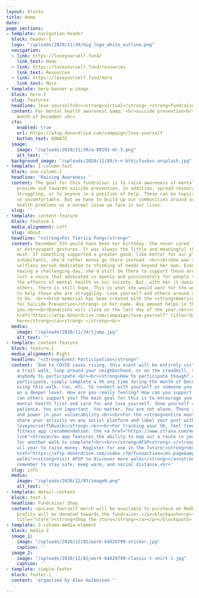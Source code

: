 ```yaml
---
layout: blocks
title: Home
date: 
page_sections:
- template: navigation-header
  block: header-1
  logo: "/uploads/2020/11/30/big_logo_white_outline.png"
  navigation:
  - link: https://loveyourself.fund/
    link_text: Home
  - link: https://loveyourself.fund/resources
    link_text: Resources
  - link: https://loveyourself.fund/more
    link_text: More
- template: hero-banner-w-image
  block: hero-2
  slug: features
  headline: love yourself<br><strong>virtual</strong> <strong>fundraiser walk</strong>
  content: For mental health awareness &amp; <br>suicide prevention<br><br>For the
    month of December <br>
  cta:
    enabled: true
    url: https://afsp.donordrive.com/campaign/love-yourself
    button_text: DONATE
  image:
    image: "/uploads/2020/11/30/a-89291-mt-3.png"
    alt_text: ''
  background_image: "/uploads/2020/11/09/n-n-btbjcfuvbxs-unsplash.jpg"
- template: 1-column-text
  block: one-column-1
  headline: 'Raising Awareness '
  content: The goal for this fundraiser is to raise awareness of mental health and
    provide aid towards suicide prevention. In addition, spread resources to those
    struggling, or to anyone in a position of help. These can be topics that make
    us uncomfortable. But we have to build up our communities around accepting mental
    health problems as a normal issue we face in our lives.
  slug: ''
- template: content-feature
  block: feature-1
  media_alignment: Left
  slug: about
  headline: "<strong>For Tierica Pang</strong>"
  content: December 5th would have been her birthday. She never cared for material
    or extravagant gestures. It was always the little and meaningful things she appreciated
    most. If something supported a greater good, like better for our planet or its
    inhabitants, she'd rather money go there instead. <br><br>She was an incredibly
    selfless person dedicated to thinking of needs beyond her own. Even if she were
    having a challenging day, she'd still be there to support those around her. <br><br>We
    lost a voice that advocated so openly and passionately for people to recognize
    the effects of mental health on our society. But, with her it doesn't end. For
    others, there is still hope. This is what she would want for the world; fight
    to help those who are struggling. Love yourself and others around you. Continue
    to be. <br><br>A memorial has been created with the <strong>American Foundation
    for Suicide Prevention</strong> in her name. Any amount helps in this cause. Thank
    you.<br><br>Donations will close on the last day of the year.<br><strong><br></strong><a
    href="https://afsp.donordrive.com/campaign/love-yourself" title="donate link"><strong>Donate
    here</strong></a><strong> </strong><br>
  media:
    image: "/uploads/2020/11/24/tjump.jpg"
    alt_text: ''
- template: content-feature
  block: feature-1
  media_alignment: Right
  headline: "<strong>Event Participation</strong>"
  content: 'Due to COVID cases rising, this event will be entirely virtual. By either
    a trail walk, loop around your neighborhood, or on the treadmill, this will allow
    anybody to participate.<br><br><strong>How to participate though? </strong><br><br>To
    participate, simply complete a 5K any time during the month of December. Consider
    using this walk, run, etc. to connect with yourself or someone you love (safely)
    on a deeper level. How are you really feeling? How can you support yourself? How
    can others support you? The main goal for this is to encourage you to put your
    mental health first and care for and love yourself. Show yourself compassion,
    patience. You are important. You matter. You are not alone. There is strength
    and power in your vulnerability.<br><br>For the <strong>entire month of December</strong>,
    share your activity on any social platform and label your post with the hashtag<strong>
    loveyourself5Kwalk</strong>.<br><br>For tracking your 5K, feel free to use any
    fitness app (recommendation: the <a href="https://www.strava.com/mobile" title="Strava
    link">Strava</a> app features the ability to map out a route in your area).<br><br><strong>Looking
    for another walk to complete?<br><br></strong>AFSP<strong> </strong>hosts walks
    all year to raise money. Register for one in the future!<strong><br></strong><a
    href="https://afsp.donordrive.com/index.cfm?fuseaction=cms.page&amp;id=1370" title="AFSP
    walks"><strong>Visit AFSP to discover more walks</strong></a><strong> </strong><br><br>Please
    remember to stay safe, keep warm, and social distance.<br>'
  slug: info
  media:
    image: "/uploads/2020/12/03/image0.png"
    alt_text: ''
- template: detail-content
  block: text-1
  headline: Fundraiser Shop
  content: <p>Love Yourself merch will be available to purchase on RedBubble. All
    profits will be donated towards the fundraiser.</p><blockquote><p><a href="https://www.redbubble.com/people/alexhalbeisen/shop?asc=u"
    title="store"><strong>Shop the store</strong></a></p></blockquote>
- template: 2-column-media-element
  block: media-2
  image_1:
    image: "/uploads/2020/12/02/work-64029799-sticker.jpg"
    caption: ''
  image_2:
    image: "/uploads/2020/12/02/work-64029799-classic-t-shirt-1.jpg"
    caption: ''
- template: simple-footer
  block: footer-1
  content: 'organized by Alex Halbeisen '

---
```

